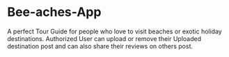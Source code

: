 # Bee-aches-App
A perfect Tour Guide for people who love to visit beaches or exotic holiday destinations. Authorized User can upload or remove their Uploaded destination post and can also share their reviews on others post.

